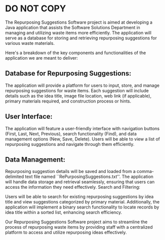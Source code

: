 # DO NOT COPY

The Repurposing Suggestions Software project is aimed at developing a Java application that assists the Software Solutions Department in managing and utilizing waste items more efficiently. The application will serve as a database for storing and retrieving repurposing suggestions for various waste materials.

Here's a breakdown of the key components and functionalities of the application we are meant to deliver:

## Database for Repurposing Suggestions:

 The application will provide a platform for users to input, store, and manage repurposing suggestions for waste items.
Each suggestion will include details such as the idea title, image file location, web link (if applicable), primary materials required, and construction process or hints.

## User Interface:

 The application will feature a user-friendly interface with navigation buttons (First, Last, Next, Previous), search functionality (Find), and data management options (New, Save, Delete).
Users will be able to view a list of repurposing suggestions and navigate through them efficiently.

## Data Management:

Repurposing suggestion details will be saved and loaded from a comma-delimited text file named ``RePurposingSuggestions.txt''.
The application will handle data storage and retrieval seamlessly, ensuring that users can access the information they need effectively.
Search and Filtering:

Users will be able to search for existing repurposing suggestions by idea title and view suggestions categorized by primary material.
Additionally, the application will implement a binary search functionality to locate records by idea title within a sorted list, enhancing search efficiency.

Our Repurposing Suggestions Software project aims to streamline the process of repurposing waste items by providing staff with a centralized platform to access and utilize repurposing ideas effectively.